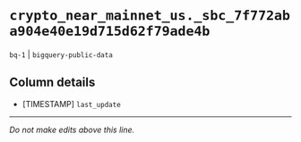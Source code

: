 # `crypto_near_mainnet_us._sbc_7f772aba904e40e19d715d62f79ade4b`
`bq-1` | `bigquery-public-data`

## Column details
* [TIMESTAMP] `last_update`

-------------------------------------------------------------------------------
*Do not make edits above this line.*
